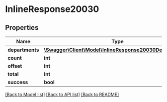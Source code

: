 # InlineResponse20030

## Properties
Name | Type | Description | Notes
------------ | ------------- | ------------- | -------------
**departments** | [**\Swagger\Client\Model\InlineResponse20030Departments[]**](InlineResponse20030Departments.md) |  | [optional] 
**count** | **int** |  | [optional] 
**offset** | **int** |  | [optional] 
**total** | **int** |  | [optional] 
**success** | **bool** |  | [optional] 

[[Back to Model list]](../../README.md#documentation-for-models) [[Back to API list]](../../README.md#documentation-for-api-endpoints) [[Back to README]](../../README.md)

